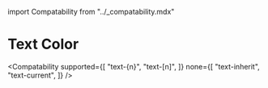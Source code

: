 import Compatability from "../\_compatability.mdx"

# Text Color

<Compatability
supported={[
"text-{n}",
"text-[n]",
]}
none={[
"text-inherit",
"text-current",
]}
/>
